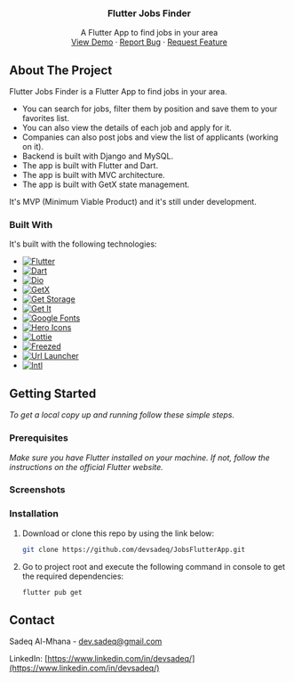 
<!-- PROJECT LOGO -->

<h3 align="center">Flutter Jobs Finder</h3>

  <p align="center">
    A Flutter App to find jobs in your area
    <br />
    <a href="https://github.com/devsadeq/JobsFlutterApp/graphs">View Demo</a>
    ·
    <a href="https://github.com/devsadeq/JobsFlutterApp/issues">Report Bug</a>
    ·
    <a href="https://github.com/devsadeq/JobsFlutterApp/issues">Request Feature</a>
  </p>
</div>


<!-- ABOUT THE PROJECT -->

## About The Project

Flutter Jobs Finder is a Flutter App to find jobs in your area.

- You can search for jobs, filter them by position and save them to your favorites list.
- You can also view the details of each job and apply for it.
- Companies can also post jobs and view the list of applicants (working on it).
- Backend is built with Django and MySQL.
- The app is built with Flutter and Dart.
- The app is built with MVC architecture.
- The app is built with GetX state management.

It's MVP (Minimum Viable Product) and it's still under development.

### Built With
It's built with the following technologies:

* [![Flutter][Flutter]][Flutter-url]
* [![Dart][Dart]][Dart-url]
* [![Dio][Dio]][Dio-url]
* [![GetX][GetX]][GetX-url]
* [![Get Storage][Get Storage]][Get Storage-url]
* [![Get It][Get It]][Get It-url]
* [![Google Fonts][Google Fonts]][Google Fonts-url]
* [![Hero Icons][Hero Icons]][Hero Icons-url]
* [![Lottie][Lottie]][Lottie-url]
* [![Freezed][Freezed]][Freezed-url]
* [![Url Launcher][Url Launcher]][Url Launcher-url]
* [![Intl][Intl]][Intl-url]

<!-- GETTING STARTED -->

## Getting Started

_To get a local copy up and running follow these simple steps._

### Prerequisites

_Make sure you have Flutter installed on your machine. If not, follow the instructions on the official Flutter website._

### Screenshots


### Installation

1. Download or clone this repo by using the link below:

   ```sh
   git clone https://github.com/devsadeq/JobsFlutterApp.git
   ```
2. Go to project root and execute the following command in console to get the required dependencies:

   ```sh
   flutter pub get 
   ```


<!-- CONTACT -->

## Contact

Sadeq Al-Mhana - dev.sadeq@gmail.com

LinkedIn: [https://www.linkedin.com/in/devsadeq/](https://www.linkedin.com/in/devsadeq/)


<!-- MARKDOWN LINKS & IMAGES -->
<!-- https://www.markdownguide.org/basic-syntax/#reference-style-links -->

[contributors-shield]: https://img.shields.io/github/contributors/othneildrew/Best-README-Template.svg?style=for-the-badge

[contributors-url]: https://github.com/devsadeq/JobsFlutterApp/graphs/contributors

[forks-shield]: https://img.shields.io/github/forks/othneildrew/Best-README-Template.svg?style=for-the-badge

[forks-url]: https://github.com/devsadeq/JobsFlutterApp/network/members

[stars-shield]: https://img.shields.io/github/stars/othneildrew/Best-README-Template.svg?style=for-the-badge

[stars-url]: https://github.com/devsadeq/JobsFlutterApp/stargazers

[issues-shield]: https://img.shields.io/github/issues/othneildrew/Best-README-Template.svg?style=for-the-badge

[issues-url]: https://github.com/devsadeq/JobsFlutterApp/issues

[linkedin-shield]: https://img.shields.io/badge/-LinkedIn-black.svg?style=for-the-badge&logo=linkedin&colorB=555

[linkedin-url]: https://www.linkedin.com/in/devsadeq/

[product-screenshot]: assets/logo.svg

[Flutter]: https://img.shields.io/badge/Flutter-02569B?style=for-the-badge&logo=flutter&logoColor=white

[Flutter-url]: https://flutter.dev/

[Dart]: https://img.shields.io/badge/Dart-0175C2?style=for-the-badge&logo=dart&logoColor=white

[Dart-url]: https://dart.dev/

[Google Fonts]: https://img.shields.io/badge/Google_Fonts-4285F4?style=for-the-badge&logo=google-fonts&logoColor=white

[Google Fonts-url]: https://fonts.google.com/

[Lottie]: https://img.shields.io/badge/Lottie-FF6C37?style=for-the-badge&logo=lottie&logoColor=white

[Lottie-url]: https://lottiefiles.com/

[Dio]: https://img.shields.io/badge/Dio-0175C2?style=for-the-badge&logo=dio&logoColor=white

[Dio-url]: https://pub.dev/packages/dio

[GetX]: https://img.shields.io/badge/Get-0175C2?style=for-the-badge&logo=get&logoColor=white

[GetX-url]: https://pub.dev/packages/get

[Get Storage]: https://img.shields.io/badge/Get_Storage-0175C2?style=for-the-badge&logo=getstorage&logoColor=white

[Get Storage-url]: https://pub.dev/packages/get_storage

[Flutter Screenutil]: https://img.shields.io/badge/Flutter_Screenutil-0175C2?style=for-the-badge&logo=flutterscreenutil&logoColor=white

[Flutter Screenutil-url]: https://pub.dev/packages/flutter_screenutil

[Get It]: https://img.shields.io/badge/Get_It-0175C2?style=for-the-badge&logo=getit&logoColor=white

[Get It-url]: https://pub.dev/packages/get_it

[Freezed]: https://img.shields.io/badge/Freezed-0175C2?style=for-the-badge&logo=freezed&logoColor=white

[Freezed-url]: https://pub.dev/packages/freezed

[Intl]: https://img.shields.io/badge/Intl-0175C2?style=for-the-badge&logo=intl&logoColor=white

[Intl-url]: https://pub.dev/packages/intl

[Url Launcher]: https://img.shields.io/badge/Url_Launcher-0175C2?style=for-the-badge&logo=url_launcher&logoColor=white

[Url Launcher-url]: https://pub.dev/packages/url_launcher

[Hero Icons]: https://img.shields.io/badge/Hero_Icons-0175C2?style=for-the-badge&logo=heroicons&logoColor=white

[Hero Icons-url]: https://heroicons.com/
